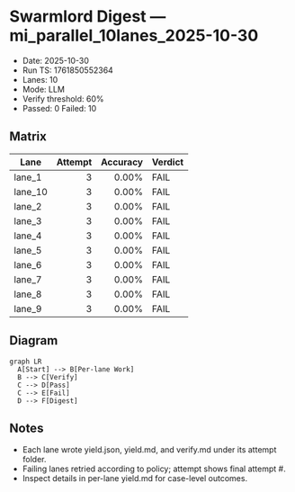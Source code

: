 # Swarmlord Digest — mi_parallel_10lanes_2025-10-30

- Date: 2025-10-30
- Run TS: 1761850552364
- Lanes: 10
- Mode: LLM
- Verify threshold: 60%
- Passed: 0  Failed: 10

## Matrix
| Lane | Attempt | Accuracy | Verdict |
|---|---:|---:|---|
| lane_1 | 3 | 0.00% | FAIL |
| lane_10 | 3 | 0.00% | FAIL |
| lane_2 | 3 | 0.00% | FAIL |
| lane_3 | 3 | 0.00% | FAIL |
| lane_4 | 3 | 0.00% | FAIL |
| lane_5 | 3 | 0.00% | FAIL |
| lane_6 | 3 | 0.00% | FAIL |
| lane_7 | 3 | 0.00% | FAIL |
| lane_8 | 3 | 0.00% | FAIL |
| lane_9 | 3 | 0.00% | FAIL |

## Diagram
```mermaid
graph LR
  A[Start] --> B[Per-lane Work]
  B --> C[Verify]
  C --> D[Pass]
  C --> E[Fail]
  D --> F[Digest]
```

## Notes
- Each lane wrote yield.json, yield.md, and verify.md under its attempt folder.
- Failing lanes retried according to policy; attempt shows final attempt #.
- Inspect details in per-lane yield.md for case-level outcomes.